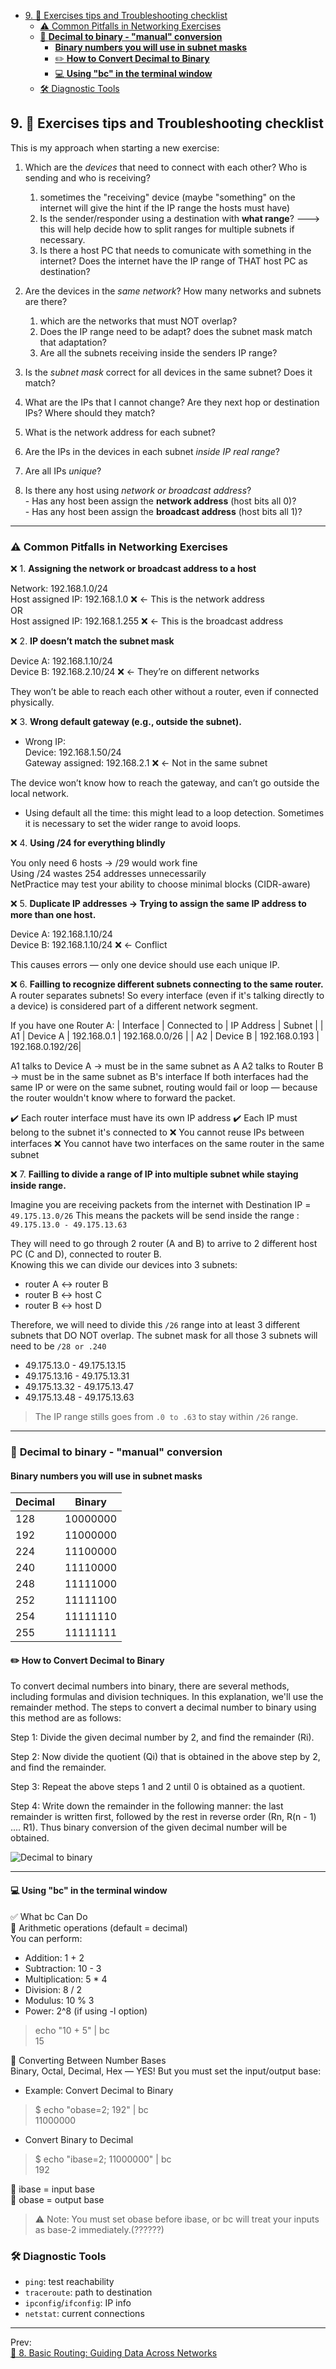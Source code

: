 - [9. 🧯 Exercises tips and Troubleshooting checklist](#9--exercises-tips-and-troubleshooting-checklist)
	- [⚠️ Common Pitfalls in Networking Exercises](#️-common-pitfalls-in-networking-exercises)
	- [🧮 **Decimal to binary - "manual" conversion**](#-decimal-to-binary---manual-conversion)
		- [**Binary numbers you will use in subnet masks**](#binary-numbers-you-will-use-in-subnet-masks)
		- [✏️ **How to Convert Decimal to Binary**](#️-how-to-convert-decimal-to-binary)
		- [💻 **Using "bc" in the terminal window**](#-using-bc-in-the-terminal-window)
	- [🛠️ Diagnostic Tools](#️-diagnostic-tools)

## 9. 🧯 Exercises tips and Troubleshooting checklist

This is my approach when starting a new exercise:   

1. Which are the *devices* that need to connect with each other? Who is sending and who is receiving?
      1. sometimes the "receiving" device (maybe "something" on the internet will give the hint if the IP range the hosts must have)
      2. Is the sender/responder using a destination with **what range**? ---> this will help decide how to split ranges for multiple subnets if necessary.
      3. Is there a host PC that needs to comunicate with something in the internet? Does the internet have the IP range of THAT host PC as destination?
   
2. Are the devices in the *same network*? How many networks and subnets are there?  
      1. which are the networks that must NOT overlap?
      2. Does the IP range need to be adapt? does the subnet mask match that adaptation?
      3. Are all the subnets receiving inside the senders IP range?
   
3. Is the *subnet mask* correct for all devices in the same subnet? Does it match?  
   
4. What are the IPs that I cannot change? Are they next hop or destination IPs? Where should they match?
   
5. What is the network address for each subnet?  

6. Are the IPs in the devices in each subnet *inside IP real range*?  
   
7. Are all IPs *unique*?  
   
8. Is there any host using *network or broadcast address*?  
          - Has any host been assign the **network address** (host bits all 0)?  
           - Has any host been assign the **broadcast address** (host bits all 1)?  


--- 

### ⚠️ Common Pitfalls in Networking Exercises

❌ 1. **Assigning the network or broadcast address to a host** 
  
Network: 192.168.1.0/24  
Host assigned IP: 192.168.1.0 ❌ ← This is the network address  
OR  
Host assigned IP: 192.168.1.255 ❌ ← This is the broadcast address  

❌ 2. **IP doesn’t match the subnet mask**  
  
Device A: 192.168.1.10/24  
Device B: 192.168.2.10/24 ❌ ← They’re on different networks  
  
They won’t be able to reach each other without a router, even if connected physically.  

❌ 3. **Wrong default gateway (e.g., outside the subnet).**  
  
- Wrong IP:  
Device: 192.168.1.50/24  
Gateway assigned: 192.168.2.1 ❌ ← Not in the same subnet  
  
The device won’t know how to reach the gateway, and can’t go outside the local network.  

- Using default all the time: this might lead to a loop detection. Sometimes it is necessary to set the wider range to avoid loops.

❌ 4. **Using /24 for everything blindly**  
  
You only need 6 hosts → /29 would work fine   
Using /24 wastes 254 addresses unnecessarily    
NetPractice may test your ability to choose minimal blocks (CIDR-aware)  
  
❌ 5. **Duplicate IP addresses -> Trying to assign the same IP address to more than one host.**  
  
Device A: 192.168.1.10/24  
Device B: 192.168.1.10/24 ❌ ← Conflict  
  
This causes errors — only one device should use each unique IP.  

❌ 6. **Failling to recognize different subnets connecting to the same router.**  
A router separates subnets! So every interface (even if it's talking directly to a device) is considered part of a different network segment.

If you have one Router A:
| Interface		| Connected to		| IP Address	|	Subnet			|
|	A1			|	Device A		| 192.168.0.1	|	192.168.0.0/26	|
|	A2			|	Device B		| 192.168.0.193	|	192.168.0.192/26|
			
A1 talks to Device A → must be in the same subnet as A
A2 talks to Router B → must be in the same subnet as B's interface
If both interfaces had the same IP or were on the same subnet, routing would fail or loop — because the router wouldn't know where to forward the packet.

✔️ Each router interface must have its own IP address
✔️ Each IP must belong to the subnet it's connected to
❌ You cannot reuse IPs between interfaces
❌ You cannot have two interfaces on the same router in the same subnet

❌ 7. **Failling to divide a range of IP into multiple subnet while staying inside range.**  

Imagine you are receiving packets from the internet with Destination IP = `49.175.13.0/26` 
This means the packets will be send inside the range : `49.175.13.0 - 49.175.13.63`

They will need to go through 2 router (A and B) to arrive to 2 different host PC (C and D), connected to router B.  
Knowing this we can divide our devices into 3 subnets:
- router A <-> router B  
- router B <-> host C
- router B <-> host D
  
Therefore, we will need to divide this `/26` range into at least 3 different subnets that DO NOT overlap. The subnet mask for all those 3 subnets will need to be `/28 or .240`  
- 49.175.13.0 - 49.175.13.15  
- 49.175.13.16 - 49.175.13.31  
- 49.175.13.32 - 49.175.13.47  
- 49.175.13.48 - 49.175.13.63  

> The IP range stills goes from `.0 to .63` to stay within `/26` range.

---

### 🧮 **Decimal to binary - "manual" conversion**

#### **Binary numbers you will use in subnet masks**

|	Decimal	|	Binary	|
|-----------|-----------|
|	128		| 10000000	|
|	192		| 11000000	|
|	224		| 11100000	|
|	240		| 11110000	|
|	248		| 11111000	|
|	252		| 11111100	|
|	254		| 11111110	|
|	255		| 11111111	|

#### ✏️ **How to Convert Decimal to Binary**
To convert decimal numbers into binary, there are several methods, including formulas and division techniques. In this explanation, we'll use the remainder method. The steps to convert a decimal number to binary using this method are as follows:

Step 1: Divide the given decimal number by 2, and find the remainder (Ri).

Step 2: Now divide the quotient (Qi) that is obtained in the above step by 2, and find the remainder.

Step 3: Repeat the above steps 1 and 2 until 0 is obtained as a quotient.

Step 4: Write down the remainder in the following manner: the last remainder is written first, followed by the rest in reverse order (Rn, R(n - 1) .... R1). Thus binary conversion of the given decimal number will be obtained.

![Decimal to binary](https://media.geeksforgeeks.org/wp-content/uploads/20230905164644/17-in-Binary.png)

---

#### 💻 **Using "bc" in the terminal window**
✅ What bc Can Do  
🔢 Arithmetic operations (default = decimal)  
You can perform:  
- Addition: 1 + 2  
- Subtraction: 10 - 3  
- Multiplication: 5 * 4  
- Division: 8 / 2  
- Modulus: 10 % 3  
- Power: 2^8 (if using -l option)
  
> echo "10 + 5" | bc  
> 15  

🔁 Converting Between Number Bases   
Binary, Octal, Decimal, Hex — YES! But you must set the input/output base:  
- Example: Convert Decimal to Binary  
> $ echo "obase=2; 192" | bc  
> 11000000  
- Convert Binary to Decimal  
> $ echo "ibase=2; 11000000" | bc  
> 192  


🧠 ibase = input base  
🧠 obase = output base  

> ⚠️ Note: You must set obase before ibase, or bc will treat your inputs as base-2 immediately.(??????)


### 🛠️ Diagnostic Tools

- `ping`: test reachability
- `traceroute`: path to destination
- `ipconfig`/`ifconfig`: IP info
- `netstat`: current connections

---

Prev:  
[🚏 8. Basic Routing: Guiding Data Across Networks](routing.md#-basic-routing-guiding-data-across-networks)